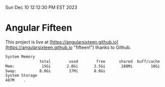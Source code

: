 Sun Dec 10 12:12:30 PM EST 2023

# Angular Fifteen


This project is live at [https://angularsixteen.github.io](https://angularsixteen.github.io "fifteen!") thanks to Github.

```bash
System Memory
               total        used        free      shared  buff/cache   available
Mem:            15Gi       2.0Gi       3.5Gi       288Mi        10Gi        13Gi
Swap:          8.0Gi        17Mi       8.0Gi
System Storage
487M	.
